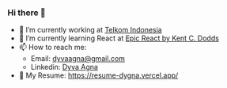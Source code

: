 ### Hi there 👋

- 🔭 I’m currently working at [Telkom Indonesia](https://www.linkedin.com/company/telekomunikasi-indonesia/)
- 🌱 I’m currently learning React at [Epic React by Kent C. Dodds](https://epicreact.dev)
- 📫 How to reach me: 
  - Email: [dyvaagna@gmail.com](mailto:dyvaagna@gmail.com)
  - Linkedin: [Dyva Agna](https://www.linkedin.com/in/dyvaagna/)
- 📜 My Resume: https://resume-dygna.vercel.app/
<!--
- 👯 I’m looking to collaborate on ...
- 🤔 I’m looking for help with ...
- 💬 Ask me about ...
- 📫 How to reach me: ...
- 😄 Pronouns: ...
- ⚡ Fun fact: ...
-->

